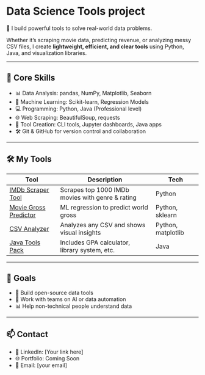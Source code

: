 # Data Science Tools project

🧠 I build powerful tools to solve real-world data problems.

Whether it’s scraping movie data, predicting revenue, or analyzing messy CSV files, I create **lightweight, efficient, and clear tools** using Python, Java, and visualization libraries.

---

## 🧰 Core Skills

- 📊 Data Analysis: pandas, NumPy, Matplotlib, Seaborn
- 🤖 Machine Learning: Scikit-learn, Regression Models
- 💻 Programming: Python, Java (Professional level)
- 🌐 Web Scraping: BeautifulSoup, requests
- 🧱 Tool Creation: CLI tools, Jupyter dashboards, Java apps
- 🛠️ Git & GitHub for version control and collaboration

---

## 🛠️ My Tools

| Tool | Description | Tech |
|------|-------------|------|
| [IMDb Scraper Tool](#) | Scrapes top 1000 IMDb movies with genre & rating | Python |
| [Movie Gross Predictor](#) | ML regression to predict world gross | Python, sklearn |
| [CSV Analyzer](#) | Analyzes any CSV and shows visual insights | Python, matplotlib |
| [Java Tools Pack](#) | Includes GPA calculator, library system, etc. | Java |

---

## 📌 Goals

- 🚀 Build open-source data tools
- 🤝 Work with teams on AI or data automation
- 📊 Help non-technical people understand data

---

## 📫 Contact

- 💼 LinkedIn: [Your link here]
- 🌐 Portfolio: Coming Soon
- 📧 Email: [your email]
